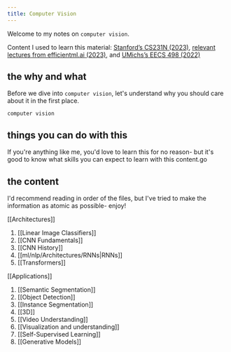 ```yaml
---
title: Computer Vision
---
```

Welcome to my notes on `computer vision`.

Content I used to learn this material: [Stanford’s CS231N (2023)](http://cs231n.stanford.edu/), [relevant lectures from efficientml.ai (2023)](https://efficientml.ai/), and [UMichs’s EECS 498 (2022)](https://web.eecs.umich.edu/~justincj/teaching/eecs498/WI2022/)

## the why and what

Before we dive into `computer vision`, let's understand why you should care about it in the first place.

`computer vision` 
## things you can do with this

If you're anything like me, you'd love to learn this for no reason- but it's good to know what skills you can expect to learn with this content.go
## the content

I'd recommend reading in order of the files, but I've tried to make the information as atomic as possible- enjoy!

[[Architectures]]
1. [[Linear Image Classifiers]]
2. [[CNN Fundamentals]]
3. [[CNN History]]
4. [[ml/nlp/Architectures/RNNs|RNNs]]
5. [[Transformers]]

[[Applications]]
1. [[Semantic Segmentation]]
2. [[Object Detection]] 
3. [[Instance Segmentation]] 
4. [[3D]]
5. [[Video Understanding]]
6. [[Visualization and understanding]]
7. [[Self-Supervised Learning]]
8. [[Generative Models]]

